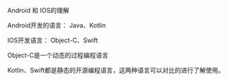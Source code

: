 Android 和 IOS的理解

Android开发的语言： Java、Kotlin

IOS开发语言： Object-C、Swift


Object-C是一个动态的过程编程语言

Kotlin、Swift都是静态的开源编程语言，这两种语言可以对比的进行了解使用。